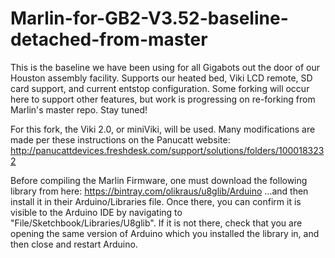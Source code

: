 # Marlin-for-GB2-V3.52-baseline-detached-from-master
This is the baseline we have been using for all Gigabots out the door of our Houston assembly facility. Supports our heated bed, Viki LCD remote, SD card support, and current entstop configuration. Some forking will occur here to support other features, but work is progressing on re-forking from Marlin's master repo. Stay tuned!

For this fork, the Viki 2.0, or miniViki, will be used. Many modifications are made per these instructions on the Panucatt website:
http://panucattdevices.freshdesk.com/support/solutions/folders/1000183232

Before compiling the Marlin Firmware, one must download the following library from here:
https://bintray.com/olikraus/u8glib/Arduino
...and then install it in their Arduino/Libraries file. Once there, you can confirm it is visible to the Arduino IDE by navigating to "File/Sketchbook/Libraries/U8glib". If it is not there, check that you are opening the same version of Arduino which you installed the library in, and then close and restart Arduino.

